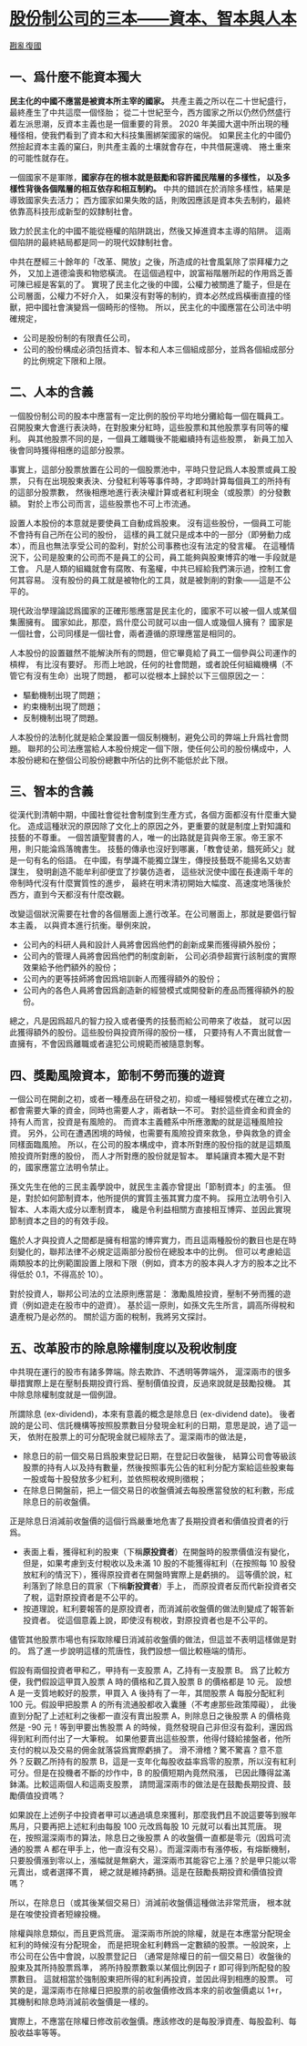 # [股份制公司的三本——資本、智本與人本](https://github.com/rebuild-roc/main/blob/master/topics/three-components.md)

[戡亂復國](mailto:rebld-roc@protonmail.com)



## 一、爲什麼不能資本獨大

**民主化的中國不應當是被資本所主宰的國家。**
共產主義之所以在二十世紀盛行，最終產生了中共這麼一個怪胎；
從二十世紀至今，西方國家之所以仍然仍然盛行着左派思潮，反資本主義也是一個重要的背景。
2020 年美國大選中所出現的種種怪相，使我們看到了資本和大科技集團綁架國家的端倪。
如果民主化的中國仍然撿起資本主義的窠臼，則共產主義的土壤就會存在，中共借屍還魂、
捲土重來的可能性就存在。

一個國家不是軍隊，**國家存在的根本就是鼓勵和容許國民階層的多樣性，
以及多樣性背後各個階層的相互依存和相互制約。**
中共的錯誤在於消除多樣性，結果是導致國家失去活力；
西方國家如果失敗的話，則敗因應該是資本失去制約，最終依靠高科技形成新型的奴隸制社會。

致力於民主化的中國不能從極權的陷阱跳出，然後又掉進資本主導的陷阱。
這兩個陷阱的最終結局都是同一的現代奴隸制社會。

中共在歷經三十餘年的「改革、開放」之後，所造成的社會風氣除了崇拜權力之外，
又加上道德淪喪和物慾橫流。
在這個過程中，說富裕階層所起的作用爲乏善可陳已經是客氣的了。
實現了民主化之後的中國，公權力被關進了籠子，但是在公司層面，公權力不好介入，
如果沒有對等的制約，資本必然成爲橫衝直撞的怪獸，把中國社會演變爲一個畸形的怪物。
所以，民主化的中國應當在公司法中明確規定，
* 公司是股份制的有限責任公司，
* 公司的股份構成必須包括資本、智本和人本三個組成部分，並爲各個組成部分的比例規定下限和上限。


## 二、人本的含義

一個股份制公司的股本中應當有一定比例的股份平均地分攤給每一個在職員工。
召開股東大會進行表決時，在對股東分紅時，這些股票和其他股票享有同等的權利。
與其他股票不同的是，一個員工離職後不能繼續持有這些股票，
新員工加入後會同時獲得相應的這部分股票。

事實上，這部分股票放置在公司的一個股票池中，平時只登記爲人本股票或員工股票，
只有在出現股東表決、分發紅利等等事件時，才即時計算每個員工的所持有的這部分股票數，
然後相應地進行表決權計算或者紅利現金（或股票）的分發數額。
對於上市公司而言，這些股票也不可上市流通。

設置人本股份的本意就是要使員工自動成爲股東。
沒有這些股份，一個員工可能不會持有自己所在公司的股份，
這樣的員工就只是成本中的一部分（即勞動力成本），而且也無法享受公司的盈利，對於公司事務也沒有法定的發言權。
在這種情況下，公司是股東的公司而不是員工的公司，員工能夠與股東博弈的唯一手段就是工會。
凡是人類的組織就會有腐敗、有濫權，中共已經給我們演示過，控制工會何其容易。
沒有股份的員工就是被物化的工具，就是被剝削的對象——這是不公平的。

現代政治學理論認爲國家的正確形態應當是民主化的，國家不可以被一個人或某個集團擁有。
國家如此，那麼，爲什麼公司就可以由一個人或幾個人擁有？
國家是一個社會，公司同樣是一個社會，兩者遵循的原理應當是相同的。

人本股份的設置雖然不能解決所有的問題，但它畢竟給了員工一個參與公司運作的槓桿，
有比沒有要好。
形而上地說，任何的社會問題，或者說任何組織機構（不管它有沒有生命）出現了問題，
都可以從根本上歸於以下三個原因之一：
* 驅動機制出現了問題；
* 約束機制出現了問題；
* 反制機制出現了問題。

人本股份的法制化就是給企業設置一個反制機制，避免公司的弊端上升爲社會問題。
聯邦的公司法應當給人本股份規定一個下限，使任何公司的股份構成中，人本股份總和在整個公司股份總數中所佔的比例不能低於此下限。


## 三、智本的含義

從漢代到清朝中期，中國社會從社會制度到生產方式，各個方面都沒有什麼重大變化。
造成這種狀況的原因除了文化上的原因之外，更重要的就是制度上對知識和技藝的不尊重。
一個苦讀聖賢書的人，唯一的出路就是貨與帝王家。帝王家不用，則只能淪爲落魄書生。
技藝的傳承也沒好到哪裏，「教會徒弟，餓死師父」就是一句有名的俗語。
在中國，有學識不能獨立謀生，傳授技藝既不能揚名又妨害謀生，
發明創造不能牟利卻便宜了抄襲仿造者，
這些狀況使中國在長達兩千年的帝制時代沒有什麼實質性的進步，
最終在明末清初開始大幅度、高速度地落後於西方，直到今天都沒有什麼改觀。

改變這個狀況需要在社會的各個層面上進行改革。在公司層面上，那就是要倡行智本主義，
以與資本進行抗衡。舉例來說，
* 公司內的科研人員和設計人員將會因爲他們的創新成果而獲得額外股份；
* 公司內的管理人員將會因爲他們的制度創新，
  公司必須參超實行該制度的實際效果給予他們額外的股份；
* 公司內的更等技師將會因爲培訓新人而獲得額外的股份；
* 公司內的各色人員將會因爲創造新的經營模式或開發新的產品而獲得額外的股份。

總之，凡是因爲超凡的智力投入或者優秀的技藝而給公司帶來了收益，
就可以因此獲得額外的股份。這些股份與投資所得的股份一樣，
只要持有人不賣出就會一直擁有，不會因爲離職或者違犯公司規範而被隨意剝奪。


## 四、獎勵風險資本，節制不勞而獲的遊資

一個公司在開創之初，或者一種產品在研發之初，抑或一種經營模式在確立之初，
都會需要大筆的資金，同時也需要人才，兩者缺一不可。
對於這些資金和資金的持有人而言，投資是有風險的。
而資本主義體系中所應激勵的就是這種風險投資。
另外，公司在遭遇困境的時候，也需要有風險投資來救急，參與救急的資金同樣面臨風險。
所以，在公司的股本構成中，資本所對應的股份指的就是這類風險投資所對應的股份，
而人才所對應的股份就是智本。
單純讓資本獨大是不對的，國家應當立法明令禁止。

孫文先生在他的三民主義學說中，就民生主義亦曾提出「節制資本」的主張。
但是，對於如何節制資本，他所提供的實質主張其實力度不夠。
採用立法明令引入智本、人本兩大成分以牽制資本，
纔是令利益相關方直接相互博弈、並因此實現節制資本之目的的有效手段。

鑑於人才與投資人之間都是擁有相當的博弈實力，而且這兩種股份的數目也是在時刻變化的，聯邦法律不必規定這兩部分股份在總股本中的比例。
但可以考慮給這兩類股本的比例範圍設置上限和下限（例如，資本方的股本與人才方的股本之比不得低於 0.1，不得高於 10）。

對於投資人，聯邦公司法的立法原則應當是：
激勵風險投資，壓制不勞而獲的遊資（例如遊走在股市中的遊資）。
基於這一原則，如孫文先生所言，調高所得稅和遺產稅乃是必然的。
關於這方面的稅制，我將另文探討。



## 五、改革股市的除息除權制度以及稅收制度

中共現在運行的股市有諸多弊端。除去欺詐、不透明等弊端外，
滬深兩市的很多舉措實際上是在壓制長期投資行爲、壓制價值投資，反過來說就是鼓勵投機。
其中除息除權制度就是一個例證。

所謂除息 (ex-dividend)，本來有意義的概念是除息日 (ex-dividend date)。
後者說的是公司、信託機構等按照股票數目分發現金紅利的日期，意思是說，過了這一天，
依附在股票上的可分配現金就已經除去了。滬深兩市的做法是，
* 除息日的前一個交易日爲股東登記日期，在登記日收盤後，
  結算公司會等級該股票的持有人以及持有數量，然後按照事先公告的紅利分配方案給這些股東每一股或每十股發放多少紅利，並依照稅收規則徵稅；
* 在除息日開盤前，把上一個交易日的收盤價減去每股應當發放的紅利數，形成除息日的前收盤價。

正是除息日消減前收盤價的這個行爲嚴重地危害了長期投資者和價值投資者的行爲。
* 表面上看，獲得紅利的股東（下稱**原投資者**）在開盤時的股票價值沒有變化，
  但是，如果考慮到支付稅收以及未滿 10 股的不能獲得紅利（在按照每
  10 股發放紅利的情況下），獲得原投資者在開盤時實際上是虧損的。
  這等價於說，紅利落到了除息日的買家（下稱**新投資者**）手上，
  而原投資者反而代新投資者交了稅，這對原投資者是不公平的。
* 按道理說，紅利要報答的是原投資者，而消減前收盤價的做法則變成了報答新投資者。
  從這個意義上說，即使沒有稅收，對原投資者也是不公平的。

儘管其他股票市場也有採取除權日消減前收盤價的做法，但這並不表明這樣做是對的。
爲了進一步說明這樣的荒唐性，我們設想一個比較極端的情形。

假設有兩個投資者甲和乙，甲持有一支股票 A，乙持有一支股票 B。
爲了比較方便，我們假設這甲買入股票 A 時的價格和乙買入股票 B 的價格都是 10 元。
設想 A 是一支質地較好的股票，甲買入 A 後持有了一年，其間股票 A 每股分配紅利 100
元。假設甲把股票 A 的所有流通股都收入囊腫（不考慮那些政策障礙），
此後直到分配了上述紅利之後都一直沒有賣出股票 A，則除息日之後股票 A 的價格竟然是
-90 元！等到甲要出售股票 A
的時候，竟然發現自己非但沒有盈利，還因爲得到紅利而付出了一大筆稅。
如果他要賣出這些股票，他得付錢給接盤者，他所支付的稅以及交易的佣金就落袋爲實際虧損了。
滑不滑稽？驚不驚喜？意不意外？反觀乙所持有的股票 B，這是一支年化每股收益率爲零的股票，所以沒有紅利可分。但是在投機者不斷的炒作中，B 的股價短期內竟然飛漲，
已因此賺得盆滿鉢滿。比較這兩個人和這兩支股票，
請問滬深兩市的做法是在鼓勵長期投資、鼓勵價值投資嗎？

如果說在上述例子中投資者甲可以通過填息來獲利，那麼我們且不說這要等到猴年馬月，只要再把上述紅利由每股 100 元改爲每股 10 元就可以看出其荒唐。
現在，按照滬深兩市的算法，除息日之後股票 A 的收盤價一直都是零元（因爲可流通的股票
A 都在甲手上，他一直沒有交易）。而滬深兩市有漲停板，有熔斷機制，只要股價漲到零以上，漲幅就是無窮大，滬深兩市其能容它上漲？於是甲只能以零元賣出，或者選擇不賣，
總之就是維持虧損。這是在鼓勵長期投資和價值投資嗎？

所以，在除息日（或其後某個交易日）消減前收盤價這種做法非常荒唐，
根本就是在唆使投資者短線投機。

除權與除息類似，而且更爲荒唐。
滬深兩市所說的除權，就是在本應當分配現金紅利的時候沒有分配現金，
而是把現金紅利轉爲一定數額的股票。一般說來，上市公司在公告中會說，以股票登記日
（通常是除權日的前一個交易日）收盤後的股東及其所持股票爲準，
將所持股票數乘以某個比例因子 r 即可得到所配發的股票數目。
這就相當於強制股東把所得的紅利再投資，並因此得到相應的股票。
可笑的是，滬深兩市在除權日把股票的前收盤價修改爲本來的前收盤價處以 1+r，
其機制和除息時消減前收盤價是一樣的。

實際上，不應當在除權日修改前收盤價。應該修改的是每股淨資產、每股盈利、每股收益率等等。
